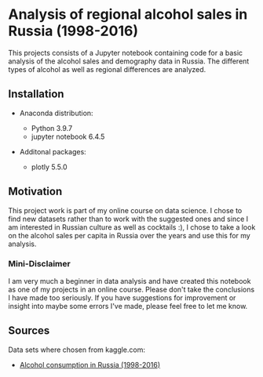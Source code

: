 # Analysis of regional alcohol sales in Russia (1998-2016)
This projects consists of a Jupyter notebook containing code for a basic analysis of the alcohol sales and demography data in Russia. The different types of alcohol as well as regional differences are analyzed.

## Installation
* Anaconda distribution:
    * Python 3.9.7
    * jupyter notebook 6.4.5

* Additonal packages:
    * plotly 5.5.0

## Motivation
This project work is part of my online course on data science. I chose to find new datasets rather than to work with the suggested ones and since I am interested in Russian culture as well as cocktails :), I chose to take a look on the alcohol sales per capita in Russia over the years and use this for my analysis.

### Mini-Disclaimer
I am very much a beginner in data analysis and have created this notebook as one of my projects in an online course. Please don't take the conclusions I have made too seriously. If you have suggestions for improvement or insight into maybe some errors I've made, please feel free to let me know.

## Sources
Data sets where chosen from kaggle.com:
* [Alcohol consumption in Russia (1998-2016)](https://www.kaggle.com/dwdkills/alcohol-consumption-in-russia)
